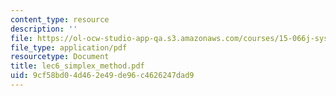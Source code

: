 ```yaml
---
content_type: resource
description: ''
file: https://ol-ocw-studio-app-qa.s3.amazonaws.com/courses/15-066j-system-optimization-and-analysis-for-manufacturing-summer-2003/9cf58bd04d462e49de96c4626247dad9_lec6_simplex_method.pdf
file_type: application/pdf
resourcetype: Document
title: lec6_simplex_method.pdf
uid: 9cf58bd0-4d46-2e49-de96-c4626247dad9
---
```

